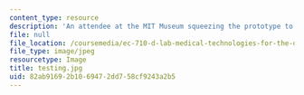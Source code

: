 ```yaml
---
content_type: resource
description: 'An attendee at the MIT Museum squeezing the prototype to test the system. '
file: null
file_location: /coursemedia/ec-710-d-lab-medical-technologies-for-the-developing-world-spring-2010/82ab91692b1069472dd758cf9243a2b5_testing.jpg
file_type: image/jpeg
resourcetype: Image
title: testing.jpg
uid: 82ab9169-2b10-6947-2dd7-58cf9243a2b5
---
```

